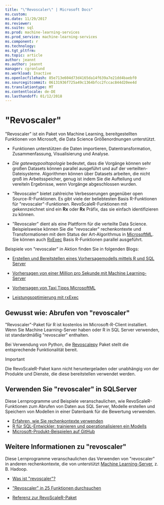 ```yaml
---
title: "\"Revoscaler\" | Microsoft Docs"
ms.custom: 
ms.date: 11/29/2017
ms.reviewer: 
ms.suite: sql
ms.prod: machine-learning-services
ms.prod_service: machine-learning-services
ms.component: r
ms.technology: 
ms.tgt_pltfrm: 
ms.topic: article
author: jeannt
ms.author: jeannt
manager: cgronlund
ms.workload: Inactive
ms.openlocfilehash: 85e713e604d73d4165da14f639a7e21dd4baebf0
ms.sourcegitcommit: 06131936f725a49c1364bfcc2fccac844d20ee4d
ms.translationtype: MT
ms.contentlocale: de-DE
ms.lasthandoff: 01/12/2018
---
```

# <a name="revoscaler"></a>"Revoscaler"

"Revoscaler" ist ein Paket von Machine Learning, bereitgestellten Funktionen von Microsoft, die Data Science Größenordnungen unterstützt.

+ Funktionen unterstützen die Daten importieren, Datentransformation, Zusammenfassung, Visualisierung und Analyse.

+ _Die gatewaypooltopologie_ bedeutet, dass die Vorgänge können sehr großen Datasets können parallel ausgeführt und auf der verteilten-Dateisysteme. Algorithmen können über Datasets arbeiten, die nicht groß im Arbeitsspeicher, genug ist indem Sie die Aufteilung und vereiteln Ergebnisse, wenn Vorgänge abgeschlossen wurden.

+ "Revoscaler" bietet zahlreiche Verbesserungen gegenüber open Source-R-Funktionen. Es gibt viele der beliebtesten Basis R-Funktionen für "revoscaler"-Funktionen. RevoScaleR-Funktionen mit gekennzeichnet sind ein **Rx** oder **Rx** Präfix, das sie einfach identifizieren zu können.

+ "Revoscaler" dient als eine Plattform für die verteilte Data Science. Beispielsweise können Sie die "revoscaler" rechenkontexte und Transformationen mit dem Status der Art-Algorithmus in [MicrosoftML](https://docs.microsoft.com/machine-learning-server/r/concept-what-is-the-microsoftml-package). Sie können auch [RxExec](https://docs.microsoft.com/machine-learning-server/r-reference/revoscaler/rxexec) Basis R-Funktionen parallel ausgeführt.

Beispiele von "revoscaler" in Aktion finden Sie in folgenden Blogs: 

+ [Erstellen und Bereitstellen eines Vorhersagemodells mittels R und SQL Server](https://microsoft.github.io/sql-ml-tutorials/R/rentalprediction/)

+ [Vorhersagen von einer Million pro Sekunde mit Machine Learning-Server](https://blogs.msdn.microsoft.com/mlserver/2017/10/15/1-million-predictionssec-with-machine-learning-server-web-service/)

+ [Vorhersagen von Taxi Tipps MicrosoftML](https://blogs.msdn.microsoft.com/microsoftrservertigerteam/2017/01/17/predicting-nyc-taxi-tips-using-microsoftml/)

+ [Leistungsoptimierung mit rxExec](https://blogs.msdn.microsoft.com/microsoftrservertigerteam/2016/11/14/performance-optimization-when-using-rxexec-to-parallelize-algorithms/)

## <a name="how-to-get-revoscaler"></a>Gewusst wie: Abrufen von "revoscaler"

"Revoscaler"-Paket für R ist kostenlos im Microsoft-R-Client installiert. Wenn Sie Machine Learning-Server haben oder R in SQL Server verwenden, ist standardmäßig "revoscaler" enthalten.

Bei Verwendung von Python, die [Revoscalepy](../python/what-is-revoscalepy.md) Paket stellt die entsprechende Funktionalität bereit.

> [!IMPORTANT]
> Die RevoScaleR-Paket kann nicht heruntergeladen oder unabhängig von der Produkte und Dienste, die diese bereitstellen verwendet werden.

## <a name="use-revoscaler-in-sql-server"></a>Verwenden Sie "revoscaler" in SQLServer

Diese Lernprogramme und Beispiele veranschaulichen, wie RevoScaleR-Funktionen zum Abrufen von Daten aus SQL Server, Modelle erstellen und Speichern von Modellen in einer Datenbank für die Bewertung verwenden.

+ [Erfahren, wie Sie rechenkontexte verwenden](../tutorials/deepdive-data-science-deep-dive-using-the-revoscaler-packages.md)
+ [R für SQL-Entwickler: trainieren und operationalisieren ein Modells](../tutorials/sqldev-in-database-r-for-sql-developers.md)
+ [Microsoft-Produkt-Beispielen auf GitHub](https://github.com/Microsoft/SQL-Server-R-Services-Samples)

## <a name="learn-more-about-revoscaler"></a>Weitere Informationen zu "revoscaler"

Diese Lernprogramme veranschaulichen das Verwenden von "revoscaler" in anderen rechenkontexte, die von unterstützt [Machine Learning-Server](https://docs.microsoft.com/machine-learning-server/what-is-machine-learning-server), z. B. Hadoop.

+ [Was ist "revoscaler"?](https://docs.microsoft.com/machine-learning-server/r/concept-what-is-revoscaler)

+ ["Revoscaler" in 25 Funktionen durchsuchen](https://docs.microsoft.com/machine-learning-server/r/tutorial-r-to-revoscaler)

+ [Referenz zur RevoScaleR-Paket](https://docs.microsoft.com/machine-learning-server/r-reference/revoscaler/revoscaler)

